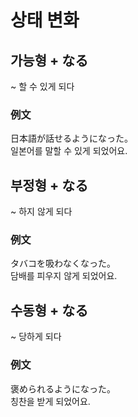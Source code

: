 # 상태 변화

## 가능형 + なる

~ 할 수 있게 되다

### 例文

日本語が話せるようになった。  
일본어를 말할 수 있게 되었어요.

## 부정형 + なる

~ 하지 않게 되다

### 例文

タバコを吸わなくなった。  
담배를 피우지 않게 되었어요.

## 수동형 + なる

~ 당하게 되다

### 例文

褒められるようになった。  
칭찬을 받게 되었어요.
